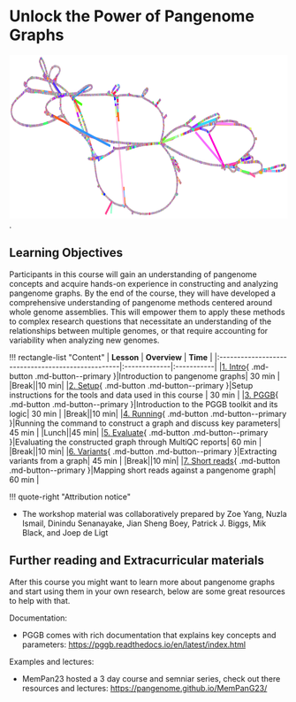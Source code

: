 
# Unlock the Power of Pangenome Graphs

![bacterial-pangenome](theme_figures/Genomegraphs_theme_figure130NM2D_20230703_small.png).

## Learning Objectives
Participants in this course will gain an understanding of pangenome concepts and acquire hands-on experience in constructing and analyzing pangenome graphs. By the end of the course, they will have developed a comprehensive understanding of pangenome methods centered around whole genome assemblies. This will empower them to apply these methods to complex research questions that necessitate an understanding of the relationships between multiple genomes, or that require accounting for variability when analyzing new genomes.


!!! rectangle-list "Content"
    | **Lesson**                                        | **Overview** |  **Time**  |
    |:--------------------------------------------------|:-------------|:-----------|
    |[1. Intro](./1_Introduction_to_pangenomegraphs.md){ .md-button .md-button--primary }|Introduction to pangenome graphs| 30 min |
    |Break||10 min|
    |[2. Setup](./2_Tools_and_setup.md){ .md-button .md-button--primary }|Setup instructions for the tools and data used in this course | 30 min |
    |[3. PGGB](./3_Introduction_to_pggb.md){ .md-button .md-button--primary }|Introduction to the PGGB toolkit and its logic| 30 min |
    |Break||10 min|
    |[4. Running](./4_Running_pggb.md){ .md-button .md-button--primary }|Running the command to construct a graph and discuss key parameters| 45 min |
    |Lunch||45 min|
    |[5. Evaluate](./5_Evaluating_pggb_output.md){ .md-button .md-button--primary }|Evaluating the constructed graph through MultiQC reports| 60 min |
    |Break||10 min|
    |[6. Variants](./6_Variant_calling.md){ .md-button .md-button--primary }|Extracting variants from a graph| 45 min |
    |Break||10 min|
    |[7. Short reads](./7_Short_reads.md){ .md-button .md-button--primary }|Mapping short reads against a pangenome graph| 60 min |



!!! quote-right "Attribution notice"

- The workshop material was collaboratively prepared by Zoe Yang, Nuzla Ismail, Dinindu Senanayake, Jian Sheng Boey, Patrick J. Biggs, Mik Black, and Joep de Ligt

## Further reading and Extracurricular materials
After this course you might want to learn more about pangenome graphs and start using them in your own research, below are some great resources to help with that.

Documentation:
- PGGB comes with rich documentation that explains key concepts and parameters: https://pggb.readthedocs.io/en/latest/index.html

Examples and lectures:
- MemPan23 hosted a 3 day course and semniar series, check out there resources and lectures: https://pangenome.github.io/MemPanG23/

